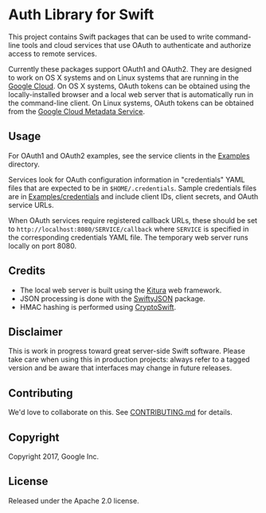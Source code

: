 # Auth Library for Swift

This project contains Swift packages that can be used to write command-line
tools and cloud services that use OAuth to authenticate and authorize access
to remote services.

Currently these packages support OAuth1 and OAuth2.
They are designed to work on OS X systems and on Linux systems that are
running in the [Google Cloud](https://cloud.google.com).
On OS X systems, OAuth tokens can be obtained using the locally-installed
browser and a local web server that is automatically run in the
command-line client. 
On Linux systems, OAuth tokens can be obtained from the
[Google Cloud Metadata Service](https://cloud.google.com/compute/docs/storing-retrieving-metadata).

## Usage

For OAuth1 and OAuth2 examples, see the service clients in the
[Examples](Examples) directory.

Services look for OAuth configuration information in "credentials" YAML files
that are expected to be in `$HOME/.credentials`. Sample credentials
files are in [Examples/credentials](Examples/credentials)
and include client IDs, client secrets, and OAuth service URLs.

When OAuth services require registered callback URLs, these should be
set to `http://localhost:8080/SERVICE/callback` where `SERVICE` is 
specified in the corresponding credentials YAML file. The temporary 
web server runs locally on port 8080.

## Credits

- The local web server is built using the [Kitura](https://github.com/IBM-Swift/Kitura) web framework.
- JSON processing is done with the [SwiftyJSON](https://github.com/SwiftyJSON/SwiftyJSON) package.
- HMAC hashing is performed using [CryptoSwift](https://github.com/krzyzanowskim/CryptoSwift).

## Disclaimer

This is work in progress toward great server-side Swift software. Please take care
when using this in production projects: always refer to a tagged version and 
be aware that interfaces may change in future releases.

## Contributing

We'd love to collaborate on this. See [CONTRIBUTING.md](CONTRIBUTING.md) for details.

## Copyright

Copyright 2017, Google Inc.

## License

Released under the Apache 2.0 license.
